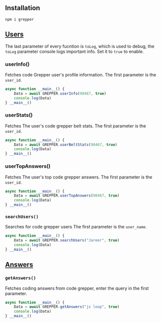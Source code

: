 ## Installation

```shell
npm i grepper
```

## [Users]()

The last parameter of every fucntion is `toLog`, which is used to debug, the `toLog` parameter console logs important info. Set it to `true` to enable.

### userInfo()

Fetches code Grepper user's profile information. The first parameter is the `user_id`.

```js
async function __main__() {
    Data = await GREPPER.userInfo(98467, true)
    console.log(Data)
} __main__()
```

### userStats()

Fetches The user's code grepper belt stats. The first parameter is the `user_id`.

```js
async function __main__() {
    Data = await GREPPER.userBeltStats(98467, true)
    console.log(Data)
} __main__()
```

### userTopAnswers()

Fetches The user's top code grepper answers. The first parameter is the `user_id`.

```js
async function __main__() {
    Data = await GREPPER.userTopAnswers(98467, true)
    console.log(Data)
} __main__()
```

### `searchUsers()`

Searches for code grepper users The first parameter is the `user_name`.

```js
async function __main__() {
    Data = await GREPPER.searchUsers("Jareer", true)
    console.log(Data)
} __main__()
```

## [Answers]()

### `getAnswers()`

Fetches coding answers from code grepper, enter the query in the first parameter.

```js
async function __main__() {
    Data = await GREPPER.getAnswers("js loop", true)
    console.log(Data)
} __main__()
```
